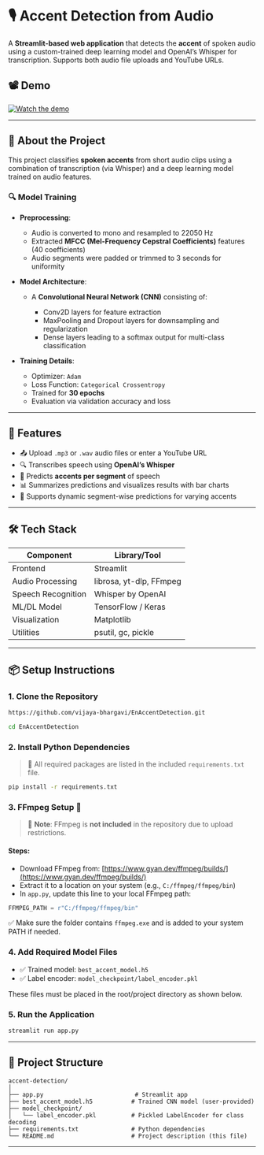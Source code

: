 # 🎙️ Accent Detection from Audio

A **Streamlit-based web application** that detects the **accent** of spoken audio using a custom-trained deep learning model and OpenAI’s Whisper for transcription. Supports both audio file uploads and YouTube URLs.

## 📽️ Demo

[![Watch the demo](https://img.shields.io/badge/Watch-Demo-blue)](https://github.com/vijaya-bhargavi/EnAccentDetection/blob/main/Demo.mp4)

<!-- 🔁 Replace the above link with your actual demo video URL -->

---

## 🧠 About the Project

This project classifies **spoken accents** from short audio clips using a combination of transcription (via Whisper) and a deep learning model trained on audio features.

### 🔍 Model Training

* **Preprocessing**:

  * Audio is converted to mono and resampled to 22050 Hz
  * Extracted **MFCC (Mel-Frequency Cepstral Coefficients)** features (40 coefficients)
  * Audio segments were padded or trimmed to 3 seconds for uniformity

* **Model Architecture**:

  * A **Convolutional Neural Network (CNN)** consisting of:

    * Conv2D layers for feature extraction
    * MaxPooling and Dropout layers for downsampling and regularization
    * Dense layers leading to a softmax output for multi-class classification

* **Training Details**:

  * Optimizer: `Adam`
  * Loss Function: `Categorical Crossentropy`
  * Trained for **30 epochs**
  * Evaluation via validation accuracy and loss

---

## 🚀 Features

* 📤 Upload `.mp3` or `.wav` audio files or enter a YouTube URL
* 🔍 Transcribes speech using **OpenAI’s Whisper**
* 🧠 Predicts **accents per segment** of speech
* 📊 Summarizes predictions and visualizes results with bar charts
* 🔁 Supports dynamic segment-wise predictions for varying accents

---

## 🛠️ Tech Stack

| Component          | Library/Tool            |
| ------------------ | ----------------------- |
| Frontend           | Streamlit               |
| Audio Processing   | librosa, yt-dlp, FFmpeg |
| Speech Recognition | Whisper by OpenAI       |
| ML/DL Model        | TensorFlow / Keras      |
| Visualization      | Matplotlib              |
| Utilities          | psutil, gc, pickle      |

---

## 📦 Setup Instructions

### 1. Clone the Repository

```bash
https://github.com/vijaya-bhargavi/EnAccentDetection.git

cd EnAccentDetection
```

### 2. Install Python Dependencies

> 📄 All required packages are listed in the included `requirements.txt` file.

```bash
pip install -r requirements.txt
```

### 3. FFmpeg Setup 🔧

> 📌 **Note**: FFmpeg is **not included** in the repository due to upload restrictions.

#### Steps:

* Download FFmpeg from: [https://www.gyan.dev/ffmpeg/builds/](https://www.gyan.dev/ffmpeg/builds/)
* Extract it to a location on your system (e.g., `C:/ffmpeg/ffmpeg/bin`)
* In `app.py`, update this line to your local FFmpeg path:

```python
FFMPEG_PATH = r"C:/ffmpeg/ffmpeg/bin"
```

✅ Make sure the folder contains `ffmpeg.exe` and is added to your system PATH if needed.

### 4. Add Required Model Files

* ✅ Trained model: `best_accent_model.h5`
* ✅ Label encoder: `model_checkpoint/label_encoder.pkl`

These files must be placed in the root/project directory as shown below.

### 5. Run the Application

```bash
streamlit run app.py
```

---

## 📁 Project Structure

```
accent-detection/
│
├── app.py                          # Streamlit app
├── best_accent_model.h5           # Trained CNN model (user-provided)
├── model_checkpoint/
│   └── label_encoder.pkl          # Pickled LabelEncoder for class decoding
├── requirements.txt               # Python dependencies
└── README.md                      # Project description (this file)
```

---
